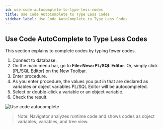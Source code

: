 ```yaml
---
id: use-code-autocomplete-to-type-less-codes
title: Use Code AutoComplete to Type Less Codes
sidebar_label: Use Code AutoComplete to Type Less Codes
---
```


## Use Code AutoComplete to Type Less Codes

This section explains to complete codes by typing fewer codes.

1. Connect to database.
2. On the main menu bar, go to **File**>**New**>**PL/SQL Editor**. Or, simply click [PL/SQL Editor] on the New Toolbar.
3. Enter procedure.
4. As you enter procedure, the values you put in that are declared as variables or object variables PL/SQL Editor will be autocompleted.
5. Select or double-click a variable or an object variable.
6. Check the result.

![Use code autocomplete](https://s3.ap-northeast-2.amazonaws.com/sqlgate-manual-content/B921C3538F4C965F2F1380D1F4696857.jpg)
> Note: Navigator analyzes runtime code and shows codes as object variables, variables, and tree view.

